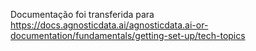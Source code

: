 Documentação foi transferida para https://docs.agnosticdata.ai/agnosticdata.ai-or-documentation/fundamentals/getting-set-up/tech-topics
